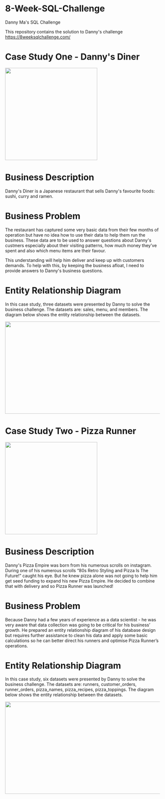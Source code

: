 # 8-Week-SQL-Challenge

Danny Ma's SQL Challenge 

This repository contains the solution to Danny's challenge https://8weeksqlchallenge.com/

# Case Study One - Danny's Diner
<img src="https://user-images.githubusercontent.com/93320956/159065921-fcf15796-6de1-4054-a964-de6dc425f994.png" width="300" height="300">

# Business Description
Danny's Diner is a Japanese restaurant that sells Danny's favourite foods: sushi, curry and ramen.

# Business Problem
The restaurant has captured some very basic data from their few months of operation but have no idea how to use their data to help them run the business. These data are to be used to answer questions about Danny's custmers especially about their visiting patterns, how much money they’ve spent and also which menu items are their favour. 

This understanding will help him deliver and keep up with customers demands. To help with this, by keeping the business afloat, I need to provide answers to Danny's business questions.

# Entity Relationship Diagram
In this case study, three datasets were presented by Danny to solve the business challenge. The datasets are: sales, menu, and members.
The diagram below shows the entity relationship between the datasets.

<img src="https://user-images.githubusercontent.com/93320956/159158168-fc3f4618-be4d-49cd-a0d8-80a181bcb067.png" width="600" height="300">

# Case Study Two - Pizza Runner
<img src="https://user-images.githubusercontent.com/93320956/159271900-b007d9a9-8732-4e47-be7c-c46ae3f209bf.png" width="300" height="300">

# Business Description
Danny's Pizza Empire was born from his numerous scrolls on instagram. During one of his numerous scrolls “80s Retro Styling and Pizza Is The Future!” caught his eye. But he knew pizza alone was not going to help him get seed funding to expand his new Pizza Empire. He decided to combine that with delivery and so Pizza Runner was launched!

# Business Problem
Because Danny had a few years of experience as a data scientist - he was very aware that data collection was going to be critical for his business’ growth. He prepared an entity relationship diagram of his database design but requires further assistance to clean his data and apply some basic calculations so he can better direct his runners and optimise Pizza Runner’s operations.


# Entity Relationship Diagram
In this case study, six datasets were presented by Danny to solve the business challenge. The datasets are: runners, customer_orders, runner_orders, pizza_names, pizza_recipes, pizza_toppings.
The diagram below shows the entity relationship between the datasets.

<img src="https://user-images.githubusercontent.com/93320956/162197770-f5435f23-07b5-4389-8de5-c67892b02bb9.png" width="600" height="300">
